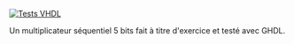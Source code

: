 [![Tests VHDL](https://github.com/arnaud-feldmann/vhdl_multiplicateur_sequentiel/actions/workflows/makefile.yml/badge.svg)](https://github.com/arnaud-feldmann/vhdl_multiplicateur_sequentiel/actions/workflows/makefile.yml)

Un multiplicateur séquentiel 5 bits fait à titre d'exercice et testé avec GHDL.
